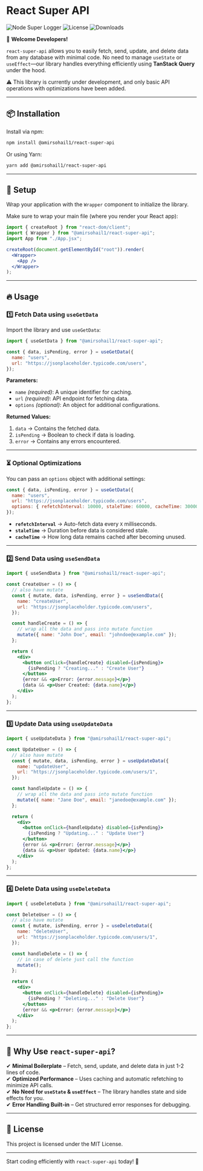 # React Super API

![Node Super Logger](https://img.shields.io/npm/v/@amirsohail1/react-super-api?style=flat-square)
![License](https://img.shields.io/npm/l/@amirsohail1/react-super-api?style=flat-square)
![Downloads](https://img.shields.io/npm/dt/@amirsohail1/react-super-api?style=flat-square)

🚀 **Welcome Developers!**

`react-super-api` allows you to easily fetch, send, update, and delete data from any database with minimal code. No need to manage `useState` or `useEffect`—our library handles everything efficiently using **TanStack Query** under the hood.

⚠️ This library is currently under development, and only basic API operations with optimizations have been added.

---

## 📦 Installation

Install via npm:

```sh
npm install @amirsohail1/react-super-api
```

Or using Yarn:

```sh
yarn add @amirsohail1/react-super-api
```

---

## 🔌 Setup

Wrap your application with the `Wrapper` component to initialize the library.

Make sure to wrap your main file (where you render your React app):

```jsx
import { createRoot } from "react-dom/client";
import { Wrapper } from "@amirsohail1/react-super-api";
import App from "./App.jsx";

createRoot(document.getElementById("root")).render(
  <Wrapper>
    <App />
  </Wrapper>
);
```

---

## 🔥 Usage

### 1️⃣ Fetch Data using `useGetData`

Import the library and use `useGetData`:

```jsx
import { useGetData } from "@amirsohail1/react-super-api";

const { data, isPending, error } = useGetData({
  name: "users",
  url: "https://jsonplaceholder.typicode.com/users",
});
```

**Parameters:**

- `name` _(required)_: A unique identifier for caching.
- `url` _(required)_: API endpoint for fetching data.
- `options` _(optional)_: An object for additional configurations.

**Returned Values:**

1. `data` → Contains the fetched data.
2. `isPending` → Boolean to check if data is loading.
3. `error` → Contains any errors encountered.

---

### ⏳ Optional Optimizations

You can pass an `options` object with additional settings:

```jsx
const { data, isPending, error } = useGetData({
  name: "users",
  url: "https://jsonplaceholder.typicode.com/users",
  options: { refetchInterval: 10000, staleTime: 60000, cacheTime: 300000 },
});
```

- **`refetchInterval`** → Auto-fetch data every `X` milliseconds.
- **`staleTime`** → Duration before data is considered stale.
- **`cacheTime`** → How long data remains cached after becoming unused.

---

### 2️⃣ Send Data using `useSendData`

```jsx
import { useSendData } from "@amirsohail1/react-super-api";

const CreateUser = () => {
  // also have mutate
  const { mutate, data, isPending, error } = useSendData({
    name: "createUser",
    url: "https://jsonplaceholder.typicode.com/users",
  });

  const handleCreate = () => {
    // wrap all the data and pass into mutate function
    mutate({ name: "John Doe", email: "johndoe@example.com" });
  };

  return (
    <div>
      <button onClick={handleCreate} disabled={isPending}>
        {isPending ? "Creating..." : "Create User"}
      </button>
      {error && <p>Error: {error.message}</p>}
      {data && <p>User Created: {data.name}</p>}
    </div>
  );
};
```

---

### 3️⃣ Update Data using `useUpdateData`

```jsx
import { useUpdateData } from "@amirsohail1/react-super-api";

const UpdateUser = () => {
  // also have mutate
  const { mutate, data, isPending, error } = useUpdateData({
    name: "updateUser",
    url: "https://jsonplaceholder.typicode.com/users/1",
  });

  const handleUpdate = () => {
    // wrap all the data and pass into mutate function
    mutate({ name: "Jane Doe", email: "janedoe@example.com" });
  };

  return (
    <div>
      <button onClick={handleUpdate} disabled={isPending}>
        {isPending ? "Updating..." : "Update User"}
      </button>
      {error && <p>Error: {error.message}</p>}
      {data && <p>User Updated: {data.name}</p>}
    </div>
  );
};
```

---

### 4️⃣ Delete Data using `useDeleteData`

```jsx
import { useDeleteData } from "@amirsohail1/react-super-api";

const DeleteUser = () => {
  // also have mutate
  const { mutate, isPending, error } = useDeleteData({
    name: "deleteUser",
    url: "https://jsonplaceholder.typicode.com/users/1",
  });

  const handleDelete = () => {
    // in case of delete just call the function
    mutate();
  };

  return (
    <div>
      <button onClick={handleDelete} disabled={isPending}>
        {isPending ? "Deleting..." : "Delete User"}
      </button>
      {error && <p>Error: {error.message}</p>}
    </div>
  );
};
```

---

## 🎯 Why Use `react-super-api`?

✔ **Minimal Boilerplate** – Fetch, send, update, and delete data in just 1-2 lines of code.  
✔ **Optimized Performance** – Uses caching and automatic refetching to minimize API calls.  
✔ **No Need for `useState` & `useEffect`** – The library handles state and side effects for you.  
✔ **Error Handling Built-in** – Get structured error responses for debugging.

---

## 📜 License

This project is licensed under the MIT License.

---

Start coding efficiently with `react-super-api` today! 🚀
